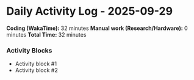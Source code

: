 # Daily Activity Log - 2025-09-29

**Coding (WakaTime):** 32 minutes
**Manual work (Research/Hardware):** 0 minutes
**Total Time:** 32 minutes

### Activity Blocks
- Activity block #1
- Activity block #2
